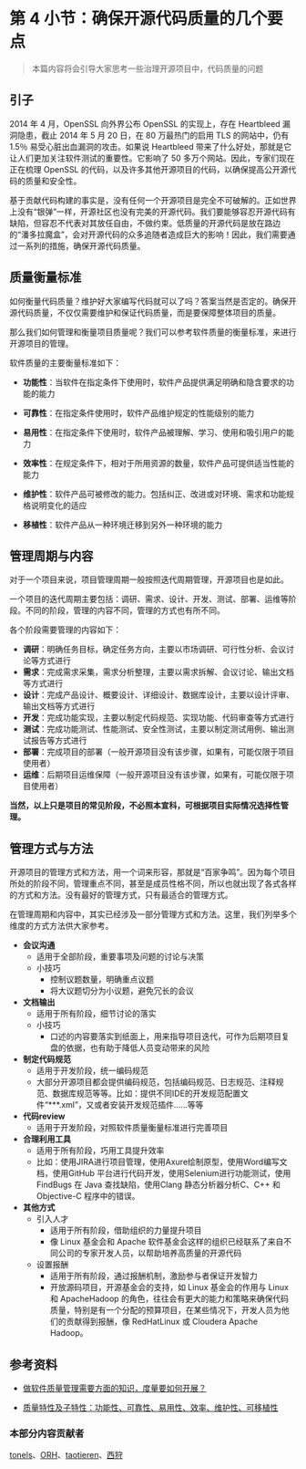 # 第 4 小节：确保开源代码质量的几个要点

> 本篇内容将会引导大家思考一些治理开源项目中，代码质量的问题

## 引子

2014 年 4 月，OpenSSL 向外界公布 OpenSSL 的实现上，存在 Heartbleed 漏洞隐患，截止 2014 年 5 月 20 日，在 80 万最热门的启用 TLS 的网站中，仍有 1.5％ 易受心脏出血漏洞的攻击。如果说 Heartbleed 带来了什么好处，那就是它让人们更加关注软件测试的重要性。它影响了 50 多万个网站。因此，专家们现在正在梳理 OpenSSL 的代码，以及许多其他开源项目的代码，以确保提高公开源代码的质量和安全性。

基于贡献代码构建的事实是，没有任何一个开源项目是完全不可破解的。正如世界上没有“银弹”一样，开源社区也没有完美的开源代码。我们要能够容忍开源代码有缺陷，但容忍不代表对其放任自由，不做约束。低质量的开源代码是放在路边的“潘多拉魔盒”，会对开源代码的众多追随者造成巨大的影响！因此，我们需要通过一系列的措施，确保开源代码质量。

## 质量衡量标准

如何衡量代码质量？维护好大家编写代码就可以了吗？答案当然是否定的。确保开源代码质量，不仅仅需要维护和保证代码质量，而是要保障整体项目的质量。

那么我们如何管理和衡量项目质量呢？我们可以参考软件质量的衡量标准，来进行开源项目的管理。

软件质量的主要衡量标准如下：

- **功能性**：当软件在指定条件下使用时，软件产品提供满足明确和隐含要求的功能的能力

- **可靠性**：在指定条件使用时，软件产品维护规定的性能级别的能力

- **易用性**：在指定条件下使用时，软件产品被理解、学习、使用和吸引用户的能力

- **效率性**：在规定条件下，相对于所用资源的数量，软件产品可提供适当性能的能力

- **维护性**：软件产品可被修改的能力。包括纠正、改进或对环境、需求和功能规格说明变化的适应

- **移植性**：软件产品从一种环境迁移到另外一种环境的能力

## 管理周期与内容

对于一个项目来说，项目管理周期一般按照迭代周期管理，开源项目也是如此。

一个项目的迭代周期主要包括：调研、需求、设计、开发、测试、部署、运维等阶段。不同的阶段，管理的内容不同，管理的方式也有所不同。

各个阶段需要管理的内容如下：

- **调研**：明确任务目标，确定任务方向，主要以市场调研、可行性分析、会议讨论等方式进行
- **需求**：完成需求采集，需求分析整理，主要以需求拆解、会议讨论、输出文档等方式进行
- **设计**：完成产品设计、概要设计、详细设计、数据库设计，主要以设计评审、输出文档等方式进行
- **开发**：完成功能实现，主要以制定代码规范、实现功能、代码审查等方式进行
- **测试**：完成功能测试、性能测试、安全性测试，主要以制定测试用例、输出测试报告等方式进行
- **部署**：完成项目的部署（一般开源项目没有该步骤，如果有，可能仅限于项目使用者）
- **运维**：后期项目运维保障（一般开源项目没有该步骤，如果有，可能仅限于项目使用者）

**当然，以上只是项目的常见阶段，不必照本宣科，可根据项目实际情况选择性管理。**

## 管理方式与方法

开源项目的管理方式和方法，用一个词来形容，那就是“百家争鸣”。因为每个项目所处的阶段不同，管理重点不同，甚至是成员性格不同，所以也就出现了各式各样的方式和方法。没有最好的管理方式，只有最适合的管理方式。

在管理周期和内容中，其实已经涉及一部分管理方式和方法。这里，我们列举多个维度的方式方法供大家参考。

- **会议沟通**
  - 适用于全部阶段，重要事项及问题的讨论与决策
  - 小技巧
    - 控制议题数量，明确重点议题
    - 将大议题切分为小议题，避免冗长的会议
- **文档输出**
  - 适用于所有阶段，细节讨论的落实
  - 小技巧
    - 口述的内容要落实到纸面上，用来指导项目迭代，可作为后期项目复盘的依据，也有助于降低人员变动带来的风险
- **制定代码规范**
  - 适用于开发阶段，统一编码规范
  - 大部分开源项目都会提供编码规范，包括编码规范、日志规范、注释规范、数据库规范等等。比如：提供不同IDE的开发规范配置文件“***.xml”，又或者安装开发规范插件……等等
- **代码review**
  - 适用于开发阶段，对照软件质量衡量标准进行完善项目
- **合理利用工具**
  - 适用于所有阶段，巧用工具提升效率
  - 比如：使用JIRA进行项目管理，使用Axure绘制原型，使用Word编写文档，使用GitHub 平台进行代码开发，使用Selenium进行功能测试，使用FindBugs 在 Java 查找缺陷，使用Clang 静态分析器分析C、C++ 和 Objective-C 程序中的错误。
- **其他方式**
  - 引入人才
    - 适用于所有阶段，借助组织的力量提升项目
    - 像 Linux 基金会和 Apache 软件基金会这样的组织已经联系了来自不同公司的专家开发人员，以帮助培养高质量的开源代码
  - 设置报酬
    - 适用于所有阶段，通过报酬机制，激励参与者保证开发智力
    - 开放源码项目，开源基金会的支持，如 Linux 基金会的作用与 Linux 和 ApacheHadoop 的角色，往往会有更大的能力和策略来确保代码质量，特别是有一个分配的预算项目，在某些情况下，开发人员为他们的贡献得到报酬，像 RedHatLinux 或 Cloudera Apache Hadoop。

## 参考资料

- [做软件质量管理需要方面的知识，度量要如何开展？](https://www.zhihu.com/question/20825147)

- [质量特性及子特性：功能性、可靠性、易用性、效率、维护性、可移植性](http://www.cnitpm.com/pm/6274.html)

### 本部分内容贡献者

[tonels](https://gitee.com/tonels)、[ORH](https://gitee.com/orh)、[taotieren](https://gitee.com/taotieren)、[西狩](https://gitee.com/lihuimingxs)